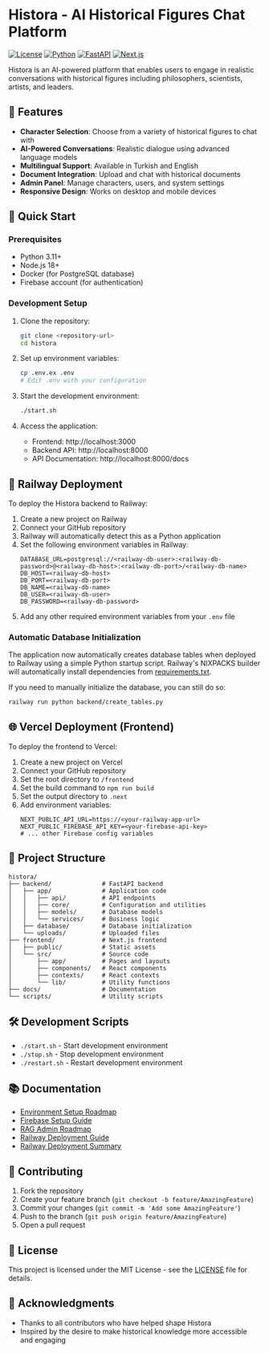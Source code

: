 # Histora - AI Historical Figures Chat Platform

[![License](https://img.shields.io/badge/license-MIT-blue.svg)](LICENSE)
[![Python](https://img.shields.io/badge/python-3.11-blue.svg)](https://www.python.org/downloads/)
[![FastAPI](https://img.shields.io/badge/FastAPI-0.104.1-green.svg)](https://fastapi.tiangolo.com/)
[![Next.js](https://img.shields.io/badge/Next.js-14-black.svg)](https://nextjs.org/)

Histora is an AI-powered platform that enables users to engage in realistic conversations with historical figures including philosophers, scientists, artists, and leaders.

## 🌟 Features

- **Character Selection**: Choose from a variety of historical figures to chat with
- **AI-Powered Conversations**: Realistic dialogue using advanced language models
- **Multilingual Support**: Available in Turkish and English
- **Document Integration**: Upload and chat with historical documents
- **Admin Panel**: Manage characters, users, and system settings
- **Responsive Design**: Works on desktop and mobile devices

## 🚀 Quick Start

### Prerequisites

- Python 3.11+
- Node.js 18+
- Docker (for PostgreSQL database)
- Firebase account (for authentication)

### Development Setup

1. Clone the repository:
   ```bash
   git clone <repository-url>
   cd histora
   ```

2. Set up environment variables:
   ```bash
   cp .env.ex .env
   # Edit .env with your configuration
   ```

3. Start the development environment:
   ```bash
   ./start.sh
   ```

4. Access the application:
   - Frontend: http://localhost:3000
   - Backend API: http://localhost:8000
   - API Documentation: http://localhost:8000/docs

## 🚄 Railway Deployment

To deploy the Histora backend to Railway:

1. Create a new project on Railway
2. Connect your GitHub repository
3. Railway will automatically detect this as a Python application
4. Set the following environment variables in Railway:
   ```
   DATABASE_URL=postgresql://<railway-db-user>:<railway-db-password>@<railway-db-host>:<railway-db-port>/<railway-db-name>
   DB_HOST=<railway-db-host>
   DB_PORT=<railway-db-port>
   DB_NAME=<railway-db-name>
   DB_USER=<railway-db-user>
   DB_PASSWORD=<railway-db-password>
   ```
5. Add any other required environment variables from your `.env` file

### Automatic Database Initialization

The application now automatically creates database tables when deployed to Railway using a simple Python startup script. Railway's NIXPACKS builder will automatically install dependencies from [requirements.txt](file:///Users/hientranpc/Desktop/Claude/histora/requirements.txt).

If you need to manually initialize the database, you can still do so:
```bash
railway run python backend/create_tables.py
```

## 🌐 Vercel Deployment (Frontend)

To deploy the frontend to Vercel:

1. Create a new project on Vercel
2. Connect your GitHub repository
3. Set the root directory to `/frontend`
4. Set the build command to `npm run build`
5. Set the output directory to `.next`
6. Add environment variables:
   ```
   NEXT_PUBLIC_API_URL=https://<your-railway-app-url>
   NEXT_PUBLIC_FIREBASE_API_KEY=<your-firebase-api-key>
   # ... other Firebase config variables
   ```

## 📁 Project Structure

```
histora/
├── backend/              # FastAPI backend
│   ├── app/              # Application code
│   │   ├── api/          # API endpoints
│   │   ├── core/         # Configuration and utilities
│   │   ├── models/       # Database models
│   │   └── services/     # Business logic
│   ├── database/         # Database initialization
│   └── uploads/          # Uploaded files
├── frontend/             # Next.js frontend
│   ├── public/           # Static assets
│   └── src/              # Source code
│       ├── app/          # Pages and layouts
│       ├── components/   # React components
│       ├── contexts/     # React contexts
│       └── lib/          # Utility functions
├── docs/                 # Documentation
└── scripts/              # Utility scripts
```

## 🛠️ Development Scripts

- `./start.sh` - Start development environment
- `./stop.sh` - Stop development environment
- `./restart.sh` - Restart development environment

## 📚 Documentation

- [Environment Setup Roadmap](ENVIRONMENT_SETUP_ROADMAP.md)
- [Firebase Setup Guide](FIREBASE_SETUP.md)
- [RAG Admin Roadmap](RAG_ADMIN_ROADMAP.md)
- [Railway Deployment Guide](RAILWAY_DEPLOYMENT_GUIDE.md)
- [Railway Deployment Summary](RAILWAY_DEPLOYMENT_SUMMARY.md)

## 🤝 Contributing

1. Fork the repository
2. Create your feature branch (`git checkout -b feature/AmazingFeature`)
3. Commit your changes (`git commit -m 'Add some AmazingFeature'`)
4. Push to the branch (`git push origin feature/AmazingFeature`)
5. Open a pull request

## 📄 License

This project is licensed under the MIT License - see the [LICENSE](LICENSE) file for details.

## 🙏 Acknowledgments

- Thanks to all contributors who have helped shape Histora
- Inspired by the desire to make historical knowledge more accessible and engaging